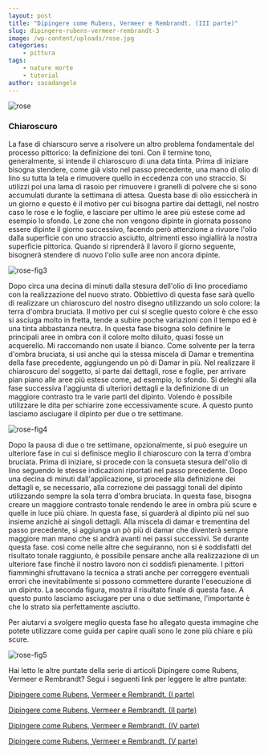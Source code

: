 ```yaml
---
layout: post
title: "Dipingere come Rubens, Vermeer e Rembrandt. (III parte)"
slug: dipingere-rubens-vermeer-rembrandt-3
image: /wp-content/uploads/rose.jpg
categories:
    - pittura
tags:
    - nature morte
    - tutorial
author: sasadangelo
---
```


![rose](https://www.disegnoepittura.it/wp-content/uploads/rose.jpg "rose")

### Chiaroscuro

La fase di chiarscuro serve a risolvere un altro problema fondamentale del processo pittorico: la definizione dei toni. Con il termine tono, generalmente, si intende il chiaroscuro di una data tinta. Prima di iniziare bisogna stendere, come già visto nel passo precedente, una mano di olio di lino su tutta la tela e rimuovere quello in eccedenza con uno straccio. Si utilizzi poi una lama di rasoio per rimuovere i granelli di polvere che si sono accumulati durante la settimana di attesa. Questa base di olio essiccherà in un giorno e questo è il motivo per cui bisogna partire dai dettagli, nel nostro caso le rose e le foglie, e lasciare per ultimo le aree più estese come ad esempio lo sfondo. Le zone che non vengono dipinte in giornata possono essere dipinte il giorno successivo, facendo però attenzione a rivuore l'olio dalla superficie con uno straccio asciutto, altrimenti esso ingiallirà la nostra superficie pittorica. Quando si riprenderà il lavoro il giorno seguente, bisognerà stendere di nuovo l'olio sulle aree non ancora dipinte.

![rose-fig3](https://www.disegnoepittura.it/wp-content/uploads/rose-fig3.jpg "rose-fig3")

Dopo circa una decina di minuti dalla stesura dell'olio di lino procediamo con la realizzazione del nuovo strato. Obbiettivo di questa fase sarà quello di realizzare un chiaroscuro del nostro disegno utilizzando un solo colore: la terra d'ombra bruciata. Il motivo per cui si sceglie questo colore è che esso si asciuga molto in fretta, tende a subire poche variazioni con il tempo ed è una tinta abbastanza neutra. In questa fase bisogna solo definire le principali aree in ombra con il colore molto diluito, quasi fosse un acquerello. Mi raccomando non usate il bianco. Come solvente per la terra d'ombra bruciata, si usi anche qui la stessa miscela di Damar e trementina della fase precedente, aggiungendo un pò di Damar in più. Nel realizzare il chiaroscuro del soggetto, si parte dai dettagli, rose e foglie, per arrivare pian piano alle aree più estese come, ad esempio, lo sfondo. Si deleghi alla fase successiva l'aggiunta di ulteriori dettagli e la definizione di un maggiore contrasto tra le varie parti del dipinto. Volendo è possibile utilizzare le dita per schiarire zone eccessivamente scure. A questo punto lasciamo asciugare il dipinto per due o tre settimane.

![rose-fig4](https://www.disegnoepittura.it/wp-content/uploads/rose-fig4.jpg)

Dopo la pausa di due o tre settimane, opzionalmente, si può eseguire un ulteriore fase in cui si definisce meglio il chiaroscuro con la terra d'ombra bruciata. Prima di iniziare, si procede con la consueta stesura dell'olio di lino seguendo le stesse indicazioni riportati nel passo precedente. Dopo una decina di minuti dall'applicazione, si procede alla definizione dei dettagli e, se necessario, alla correzione dei passaggi tonali del dipinto utilizzando sempre la sola terra d'ombra bruciata. In questa fase, bisogna creare un maggiore contrasto tonale rendendo le aree in ombra più scure e quelle in luce più chiare. In questa fase, si guarderà al dipinto più nel suo insieme anzichè ai singoli dettagli. Alla miscela di damar e trementina del passo precedente, si aggiunga un pò più di damar che diventerà sempre maggiore man mano che si andrà avanti nei passi successivi. Se durante questa fase. così come nelle altre che seguiranno, non si è soddisfatti del risultato tonale raggiunto, è possibile pensare anche alla realizzazione di un ulteriore fase finchè il nostro lavoro non ci soddisfi pienamente. I pittori fiamminghi sfruttavano la tecnica a strati anche per correggere eventuali errori che inevitabilmente si possono commettere durante l'esecuzione di un dipinto. La seconda figura, mostra il risultato finale di questa fase. A questo punto lasciamo asciugare per una o due settimane, l'importante è che lo strato sia perfettamente asciutto.

Per aiutarvi a svolgere meglio questa fase ho allegato questa immagine che potete utilizzare come guida per capire quali sono le zone più chiare e più scure.

![rose-fig5](https://www.disegnoepittura.it/wp-content/uploads/rose-fig5.jpg "rose-fig5")

Hai letto le altre puntate della serie di articoli Dipingere come Rubens, Vermeer e Rembrandt? Segui i seguenti link per leggere le altre puntate:

[Dipingere come Rubens, Vermeer e Rembrandt. (I parte)](https://www.disegnoepittura.it/dipingere-rubens-vermeer-rembrandt/)

[Dipingere come Rubens, Vermeer e Rembrandt. (II parte)](https://www.disegnoepittura.it/dipingere-rubens-vermeer-rembrandt-2/)

[Dipingere come Rubens, Vermeer e Rembrandt. (IV parte)](https://www.disegnoepittura.it/dipingere-rubens-vermeer-rembrandt-4/)

[Dipingere come Rubens, Vermeer e Rembrandt. (V parte)](https://www.disegnoepittura.it/dipingere-rubens-vermeer-rembrandt-5/)
